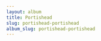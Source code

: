 ```yaml
---
layout: album
title: Portishead
slug: portishead-portishead
album_slug: portishead-portishead
---
```


